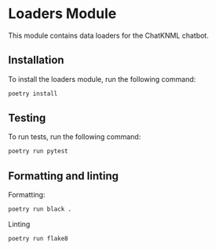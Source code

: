 # Loaders Module

This module contains data loaders for the ChatKNML chatbot.

## Installation

To install the loaders module, run the following command:

```bash
poetry install
```

## Testing

To run tests, run the following command:

```bash
poetry run pytest
```

## Formatting and linting

Formatting:

```bash
poetry run black .
```

Linting

```bash
poetry run flake8
```
